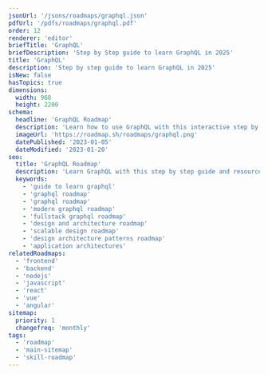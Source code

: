 ```yaml
---
jsonUrl: '/jsons/roadmaps/graphql.json'
pdfUrl: '/pdfs/roadmaps/graphql.pdf'
order: 12
renderer: 'editor'
briefTitle: 'GraphQL'
briefDescription: 'Step by Step guide to learn GraphQL in 2025'
title: 'GraphQL'
description: 'Step by step guide to learn GraphQL in 2025'
isNew: false
hasTopics: true
dimensions:
  width: 968
  height: 2200
schema:
  headline: 'GraphQL Roadmap'
  description: 'Learn how to use GraphQL with this interactive step by step guide in 2025. We also have resources and short descriptions attached to the roadmap items so you can get everything you want to learn in one place.'
  imageUrl: 'https://roadmap.sh/roadmaps/graphql.png'
  datePublished: '2023-01-05'
  dateModified: '2023-01-20'
seo:
  title: 'GraphQL Roadmap'
  description: 'Learn GraphQL with this step by step guide and resources.'
  keywords:
    - 'guide to learn graphql'
    - 'graphql roadmap'
    - 'graphql roadmap'
    - 'modern graphql roadmap'
    - 'fullstack graphql roadmap'
    - 'design and architecture roadmap'
    - 'scalable design roadmap'
    - 'design architecture patterns roadmap'
    - 'application architectures'
relatedRoadmaps:
  - 'frontend'
  - 'backend'
  - 'nodejs'
  - 'javascript'
  - 'react'
  - 'vue'
  - 'angular'
sitemap:
  priority: 1
  changefreq: 'monthly'
tags:
  - 'roadmap'
  - 'main-sitemap'
  - 'skill-roadmap'
---
```

